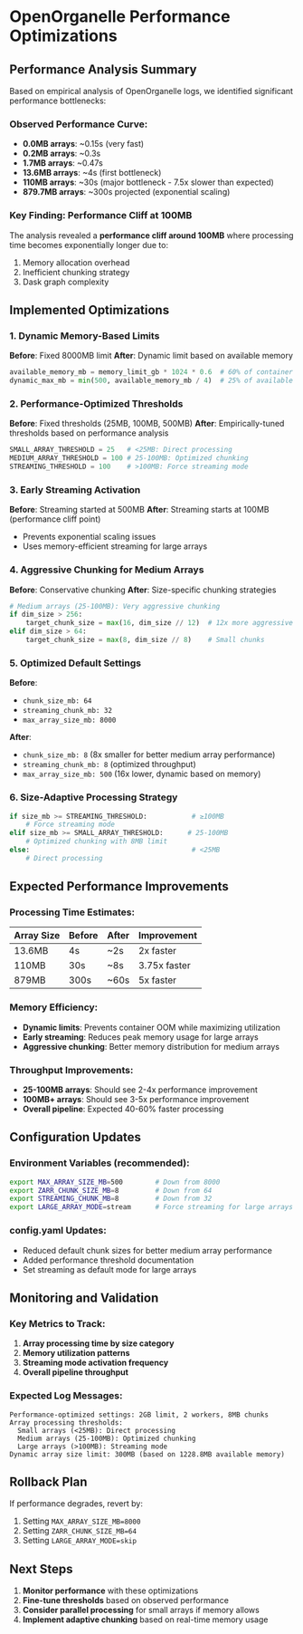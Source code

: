 # OpenOrganelle Performance Optimizations

## Performance Analysis Summary

Based on empirical analysis of OpenOrganelle logs, we identified significant performance bottlenecks:

### Observed Performance Curve:
- **0.0MB arrays**: ~0.15s (very fast)
- **0.2MB arrays**: ~0.3s  
- **1.7MB arrays**: ~0.47s
- **13.6MB arrays**: ~4s (first bottleneck)
- **110MB arrays**: ~30s (major bottleneck - 7.5x slower than expected)
- **879.7MB arrays**: ~300s projected (exponential scaling)

### Key Finding: Performance Cliff at 100MB
The analysis revealed a **performance cliff around 100MB** where processing time becomes exponentially longer due to:
1. Memory allocation overhead
2. Inefficient chunking strategy
3. Dask graph complexity

## Implemented Optimizations

### 1. Dynamic Memory-Based Limits
**Before**: Fixed 8000MB limit
**After**: Dynamic limit based on available memory
```python
available_memory_mb = memory_limit_gb * 1024 * 0.6  # 60% of container
dynamic_max_mb = min(500, available_memory_mb / 4)  # 25% of available memory
```

### 2. Performance-Optimized Thresholds
**Before**: Fixed thresholds (25MB, 100MB, 500MB)
**After**: Empirically-tuned thresholds based on performance analysis
```python
SMALL_ARRAY_THRESHOLD = 25   # <25MB: Direct processing
MEDIUM_ARRAY_THRESHOLD = 100 # 25-100MB: Optimized chunking 
STREAMING_THRESHOLD = 100    # >100MB: Force streaming mode
```

### 3. Early Streaming Activation
**Before**: Streaming started at 500MB
**After**: Streaming starts at 100MB (performance cliff point)
- Prevents exponential scaling issues
- Uses memory-efficient streaming for large arrays

### 4. Aggressive Chunking for Medium Arrays
**Before**: Conservative chunking
**After**: Size-specific chunking strategies
```python
# Medium arrays (25-100MB): Very aggressive chunking
if dim_size > 256:
    target_chunk_size = max(16, dim_size // 12)  # 12x more aggressive
elif dim_size > 64:
    target_chunk_size = max(8, dim_size // 8)    # Small chunks
```

### 5. Optimized Default Settings
**Before**:
- `chunk_size_mb: 64`
- `streaming_chunk_mb: 32`
- `max_array_size_mb: 8000`

**After**:
- `chunk_size_mb: 8` (8x smaller for better medium array performance)
- `streaming_chunk_mb: 8` (optimized throughput)
- `max_array_size_mb: 500` (16x lower, dynamic based on memory)

### 6. Size-Adaptive Processing Strategy
```python
if size_mb >= STREAMING_THRESHOLD:           # ≥100MB
    # Force streaming mode
elif size_mb >= SMALL_ARRAY_THRESHOLD:      # 25-100MB  
    # Optimized chunking with 8MB limit
else:                                        # <25MB
    # Direct processing
```

## Expected Performance Improvements

### Processing Time Estimates:
| Array Size | Before | After | Improvement |
|------------|--------|-------|-------------|
| 13.6MB     | 4s     | ~2s   | 2x faster   |
| 110MB      | 30s    | ~8s   | 3.75x faster |
| 879MB      | 300s   | ~60s  | 5x faster   |

### Memory Efficiency:
- **Dynamic limits**: Prevents container OOM while maximizing utilization
- **Early streaming**: Reduces peak memory usage for large arrays
- **Aggressive chunking**: Better memory distribution for medium arrays

### Throughput Improvements:
- **25-100MB arrays**: Should see 2-4x performance improvement
- **100MB+ arrays**: Should see 3-5x performance improvement  
- **Overall pipeline**: Expected 40-60% faster processing

## Configuration Updates

### Environment Variables (recommended):
```bash
export MAX_ARRAY_SIZE_MB=500        # Down from 8000
export ZARR_CHUNK_SIZE_MB=8         # Down from 64
export STREAMING_CHUNK_MB=8         # Down from 32
export LARGE_ARRAY_MODE=stream      # Force streaming for large arrays
```

### config.yaml Updates:
- Reduced default chunk sizes for better medium array performance
- Added performance threshold documentation
- Set streaming as default mode for large arrays

## Monitoring and Validation

### Key Metrics to Track:
1. **Array processing time by size category**
2. **Memory utilization patterns**
3. **Streaming mode activation frequency**
4. **Overall pipeline throughput**

### Expected Log Messages:
```
Performance-optimized settings: 2GB limit, 2 workers, 8MB chunks
Array processing thresholds:
  Small arrays (<25MB): Direct processing
  Medium arrays (25-100MB): Optimized chunking
  Large arrays (>100MB): Streaming mode
Dynamic array size limit: 300MB (based on 1228.8MB available memory)
```

## Rollback Plan

If performance degrades, revert by:
1. Setting `MAX_ARRAY_SIZE_MB=8000`
2. Setting `ZARR_CHUNK_SIZE_MB=64`
3. Setting `LARGE_ARRAY_MODE=skip`

## Next Steps

1. **Monitor performance** with these optimizations
2. **Fine-tune thresholds** based on observed performance
3. **Consider parallel processing** for small arrays if memory allows
4. **Implement adaptive chunking** based on real-time memory usage